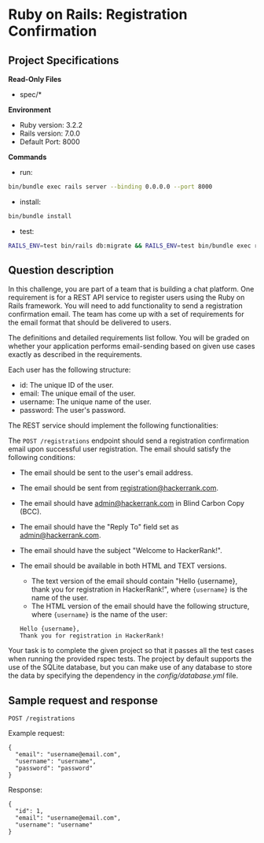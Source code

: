 # Ruby on Rails: Registration Confirmation

## Project Specifications

**Read-Only Files**
- spec/*

**Environment**  

- Ruby version: 3.2.2
- Rails version: 7.0.0
- Default Port: 8000

**Commands**
- run: 
```bash
bin/bundle exec rails server --binding 0.0.0.0 --port 8000
```
- install: 
```bash
bin/bundle install
```
- test: 
```bash
RAILS_ENV=test bin/rails db:migrate && RAILS_ENV=test bin/bundle exec rspec
```
    
## Question description

In this challenge, you are part of a team that is building a chat platform. One requirement is for a REST API service to register users using the Ruby on Rails framework. You will need to add functionality to send a registration confirmation email. The team has come up with a set of requirements for the email format that should be delivered to users.

The definitions and detailed requirements list follow. You will be graded on whether your application performs email-sending based on given use cases exactly as described in the requirements.


Each user has the following structure:

* id: The unique ID of the user.
* email: The unique email of the user.
* username: The unique name of the user.
* password: The user's password.

The REST service should implement the following functionalities:

The `POST /registrations` endpoint should send a registration confirmation email upon successful user registration. The email should satisfy the following conditions:
  
* The email should be sent to the user's email address.
* The email should be sent from registration@hackerrank.com.
* The email should have admin@hackerrank.com in Blind Carbon Copy (BCC).
* The email should have the "Reply To" field set as admin@hackerrank.com.
* The email should have the subject "Welcome to HackerRank!".
* The email should be available in both HTML and TEXT versions.
  * The text version of the email should contain "Hello {username}, thank you for registration in HackerRank!", where `{username}` is the name of the user.
  * The HTML version of the email should have the following structure, where `{username}` is the name of the user:
 
  ```
  Hello {username},
  Thank you for registration in HackerRank!
  ```
  
Your task is to complete the given project so that it passes all the test cases when running the provided rspec tests. The project by default supports the use of the SQLite database, but you can make use of any database to store the data by specifying the dependency in the _config/database.yml_ file.

## Sample request and response

`POST /registrations`

Example request:
```
{
  "email": "username@email.com",
  "username": "username",
  "password": "password"
}
```

Response:
```
{
  "id": 1,
  "email": "username@email.com",
  "username": "username"
}
```
